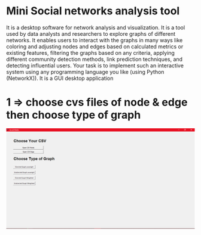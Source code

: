 # Mini Social networks analysis tool

It is a desktop software for network analysis and visualization. It is a tool used by data analysts and researchers to explore graphs of different networks. It enables users to interact with the graphs in many ways like coloring and adjusting nodes and edges based on calculated metrics or existing features, filtering the graphs based on any criteria, applying different community detection methods, link prediction techniques, and detecting influential users. Your task is to implement such an interactive system using any programming language you like
(using Python (NetworkX)). It is a GUI desktop application

# 1 => choose cvs files of node & edge then choose type of graph

<img src="1.PNG">
